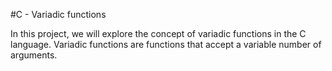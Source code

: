 #C - Variadic functions

In this project, we will explore the concept of variadic functions in the C language.
Variadic functions are functions that accept a variable number of arguments.

